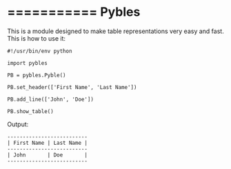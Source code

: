 ===========
Pybles
===========

This is a module designed to make table representations very easy and fast. This is how to use it:

    #!/usr/bin/env python

    import pybles

    PB = pybles.Pyble()

    PB.set_header(['First Name', 'Last Name'])

    PB.add_line(['John', 'Doe'])

    PB.show_table()
    

Output:

    --------------------------
    | First Name | Last Name |
    --------------------------
    | John       | Doe       |
    --------------------------
